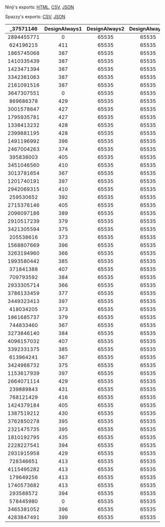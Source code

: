 Ninji's exports: [HTML](https://wuffs.org/acnh/bcsv_160/html/MessageCardSelectDesignSp.html), [CSV](https://wuffs.org/acnh/bcsv_160/csv/MessageCardSelectDesignSp.csv), [JSON](https://wuffs.org/acnh/bcsv_160/json/MessageCardSelectDesignSp.json)

Spazzy's exports: [CSV](https://github.com/McSpazzy/acnh-csv/blob/master/MessageCardSelectDesignSp.csv), [JSON](https://github.com/McSpazzy/acnh-json/blob/master/MessageCardSelectDesignSp.json)

| _37571146 | DesignAlways1 | DesignAlways2 | DesignAlways3 | DesignAlways4 | DesignAutumn1 | DesignAutumn2 | DesignSpring1 | DesignSpring2 | DesignSummer1 | DesignSummer2 | DesignWinter1 | DesignWinter2 |
|:--:|:--:|:--:|:--:|:--:|:--:|:--:|:--:|:--:|:--:|:--:|:--:|:--:|
| 2894455771 | 0 | 65535 | 65535 | 65535 | 65535 | 65535 | 65535 | 65535 | 65535 | 65535 | 65535 | 65535 | 
| 624196215 | 411 | 65535 | 65535 | 65535 | 65535 | 65535 | 65535 | 65535 | 65535 | 65535 | 65535 | 65535 | 
| 1865745068 | 387 | 65535 | 65535 | 65535 | 65535 | 65535 | 65535 | 65535 | 65535 | 65535 | 65535 | 65535 | 
| 1410335439 | 387 | 65535 | 65535 | 65535 | 65535 | 65535 | 65535 | 65535 | 65535 | 65535 | 65535 | 65535 | 
| 1423471394 | 387 | 65535 | 65535 | 65535 | 65535 | 65535 | 65535 | 65535 | 65535 | 65535 | 65535 | 65535 | 
| 3342361063 | 387 | 65535 | 65535 | 65535 | 65535 | 65535 | 65535 | 65535 | 65535 | 65535 | 65535 | 65535 | 
| 2161091516 | 387 | 65535 | 65535 | 65535 | 65535 | 65535 | 65535 | 65535 | 65535 | 65535 | 65535 | 65535 | 
| 3647307551 | 0 | 65535 | 65535 | 65535 | 65535 | 65535 | 65535 | 65535 | 65535 | 65535 | 65535 | 65535 | 
| 869686378 | 429 | 65535 | 65535 | 65535 | 65535 | 65535 | 65535 | 65535 | 65535 | 65535 | 65535 | 65535 | 
| 3001578647 | 427 | 65535 | 65535 | 65535 | 65535 | 65535 | 65535 | 65535 | 65535 | 65535 | 65535 | 65535 | 
| 1795935781 | 427 | 65535 | 65535 | 65535 | 65535 | 65535 | 65535 | 65535 | 65535 | 65535 | 65535 | 65535 | 
| 1338413232 | 428 | 65535 | 65535 | 65535 | 65535 | 65535 | 65535 | 65535 | 65535 | 65535 | 65535 | 65535 | 
| 2399881195 | 428 | 65535 | 65535 | 65535 | 65535 | 65535 | 65535 | 65535 | 65535 | 65535 | 65535 | 65535 | 
| 1491196992 | 396 | 65535 | 65535 | 65535 | 65535 | 65535 | 65535 | 65535 | 65535 | 65535 | 65535 | 65535 | 
| 2467004263 | 374 | 65535 | 65535 | 65535 | 65535 | 65535 | 65535 | 65535 | 65535 | 65535 | 65535 | 65535 | 
| 395838003 | 405 | 65535 | 65535 | 65535 | 65535 | 65535 | 65535 | 65535 | 65535 | 65535 | 65535 | 65535 | 
| 3451046560 | 410 | 65535 | 65535 | 65535 | 65535 | 65535 | 65535 | 65535 | 65535 | 65535 | 65535 | 65535 | 
| 3013781654 | 367 | 65535 | 65535 | 65535 | 65535 | 65535 | 65535 | 65535 | 65535 | 65535 | 65535 | 65535 | 
| 1201740191 | 397 | 65535 | 65535 | 65535 | 65535 | 65535 | 65535 | 65535 | 65535 | 65535 | 65535 | 65535 | 
| 2942069315 | 410 | 65535 | 65535 | 65535 | 65535 | 65535 | 65535 | 65535 | 65535 | 65535 | 65535 | 65535 | 
| 259530652 | 392 | 65535 | 65535 | 65535 | 65535 | 65535 | 65535 | 65535 | 65535 | 65535 | 65535 | 65535 | 
| 2715376146 | 405 | 65535 | 65535 | 65535 | 65535 | 65535 | 65535 | 65535 | 65535 | 65535 | 65535 | 65535 | 
| 2096097186 | 389 | 65535 | 65535 | 65535 | 65535 | 65535 | 65535 | 65535 | 65535 | 65535 | 65535 | 65535 | 
| 2910517239 | 379 | 65535 | 65535 | 65535 | 65535 | 65535 | 65535 | 65535 | 65535 | 65535 | 65535 | 65535 | 
| 3421305594 | 375 | 65535 | 65535 | 65535 | 65535 | 65535 | 65535 | 65535 | 65535 | 65535 | 65535 | 65535 | 
| 205538616 | 373 | 65535 | 65535 | 65535 | 65535 | 65535 | 65535 | 65535 | 65535 | 65535 | 65535 | 65535 | 
| 1568807669 | 396 | 65535 | 65535 | 65535 | 65535 | 65535 | 65535 | 65535 | 65535 | 65535 | 65535 | 65535 | 
| 3263194960 | 366 | 65535 | 65535 | 65535 | 65535 | 65535 | 65535 | 65535 | 65535 | 65535 | 65535 | 65535 | 
| 1993580442 | 385 | 65535 | 65535 | 65535 | 65535 | 65535 | 65535 | 65535 | 65535 | 65535 | 65535 | 65535 | 
| 371841388 | 407 | 65535 | 65535 | 65535 | 65535 | 65535 | 65535 | 65535 | 65535 | 65535 | 65535 | 65535 | 
| 709793592 | 384 | 65535 | 65535 | 65535 | 65535 | 65535 | 65535 | 65535 | 65535 | 65535 | 65535 | 65535 | 
| 2933305714 | 366 | 65535 | 65535 | 65535 | 65535 | 65535 | 65535 | 65535 | 65535 | 65535 | 65535 | 65535 | 
| 3786133459 | 377 | 65535 | 65535 | 65535 | 65535 | 65535 | 65535 | 65535 | 65535 | 65535 | 65535 | 65535 | 
| 3449323413 | 397 | 65535 | 65535 | 65535 | 65535 | 65535 | 65535 | 65535 | 65535 | 65535 | 65535 | 65535 | 
| 418034205 | 373 | 65535 | 65535 | 65535 | 65535 | 65535 | 65535 | 65535 | 65535 | 65535 | 65535 | 65535 | 
| 1861685737 | 379 | 65535 | 65535 | 65535 | 65535 | 65535 | 65535 | 65535 | 65535 | 65535 | 65535 | 65535 | 
| 744833460 | 367 | 65535 | 65535 | 65535 | 65535 | 65535 | 65535 | 65535 | 65535 | 65535 | 65535 | 65535 | 
| 3273846140 | 384 | 65535 | 65535 | 65535 | 65535 | 65535 | 65535 | 65535 | 65535 | 65535 | 65535 | 65535 | 
| 4096157032 | 407 | 65535 | 65535 | 65535 | 65535 | 65535 | 65535 | 65535 | 65535 | 65535 | 65535 | 65535 | 
| 3392331375 | 385 | 65535 | 65535 | 65535 | 65535 | 65535 | 65535 | 65535 | 65535 | 65535 | 65535 | 65535 | 
| 613964241 | 367 | 65535 | 65535 | 65535 | 65535 | 65535 | 65535 | 65535 | 65535 | 65535 | 65535 | 65535 | 
| 3424968732 | 375 | 65535 | 65535 | 65535 | 65535 | 65535 | 65535 | 65535 | 65535 | 65535 | 65535 | 65535 | 
| 1153617939 | 397 | 65535 | 65535 | 65535 | 65535 | 65535 | 65535 | 65535 | 65535 | 65535 | 65535 | 65535 | 
| 2664071114 | 429 | 65535 | 65535 | 65535 | 65535 | 65535 | 65535 | 65535 | 65535 | 65535 | 65535 | 65535 | 
| 239889843 | 431 | 65535 | 65535 | 65535 | 65535 | 65535 | 65535 | 65535 | 65535 | 65535 | 65535 | 65535 | 
| 768121429 | 416 | 65535 | 65535 | 65535 | 65535 | 65535 | 65535 | 65535 | 65535 | 65535 | 65535 | 65535 | 
| 1424379184 | 405 | 65535 | 65535 | 65535 | 65535 | 65535 | 65535 | 65535 | 65535 | 65535 | 65535 | 65535 | 
| 1387519212 | 430 | 65535 | 65535 | 65535 | 65535 | 65535 | 65535 | 65535 | 65535 | 65535 | 65535 | 65535 | 
| 3762850278 | 395 | 65535 | 65535 | 65535 | 65535 | 65535 | 65535 | 65535 | 65535 | 65535 | 65535 | 65535 | 
| 2321475735 | 395 | 65535 | 65535 | 65535 | 65535 | 65535 | 65535 | 65535 | 65535 | 65535 | 65535 | 65535 | 
| 1810192795 | 435 | 65535 | 65535 | 65535 | 65535 | 65535 | 65535 | 65535 | 65535 | 65535 | 65535 | 65535 | 
| 2228227541 | 394 | 65535 | 65535 | 65535 | 65535 | 65535 | 65535 | 65535 | 65535 | 65535 | 65535 | 65535 | 
| 2931915958 | 429 | 65535 | 65535 | 65535 | 65535 | 65535 | 65535 | 65535 | 65535 | 65535 | 65535 | 65535 | 
| 728346651 | 413 | 65535 | 65535 | 65535 | 65535 | 65535 | 65535 | 65535 | 65535 | 65535 | 65535 | 65535 | 
| 4115495282 | 413 | 65535 | 65535 | 65535 | 65535 | 65535 | 65535 | 65535 | 65535 | 65535 | 65535 | 65535 | 
| 179649256 | 413 | 65535 | 65535 | 65535 | 65535 | 65535 | 65535 | 65535 | 65535 | 65535 | 65535 | 65535 | 
| 1740573682 | 413 | 65535 | 65535 | 65535 | 65535 | 65535 | 65535 | 65535 | 65535 | 65535 | 65535 | 65535 | 
| 293588572 | 394 | 65535 | 65535 | 65535 | 65535 | 65535 | 65535 | 65535 | 65535 | 65535 | 65535 | 65535 | 
| 578445980 | 0 | 65535 | 65535 | 65535 | 65535 | 65535 | 65535 | 65535 | 65535 | 65535 | 65535 | 65535 | 
| 3465381052 | 396 | 65535 | 65535 | 65535 | 65535 | 65535 | 65535 | 65535 | 65535 | 65535 | 65535 | 65535 | 
| 4283847491 | 399 | 65535 | 65535 | 65535 | 65535 | 65535 | 65535 | 65535 | 65535 | 65535 | 65535 | 65535 | 
